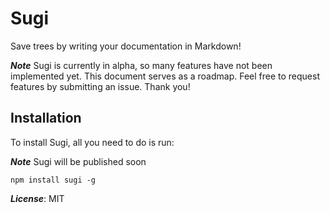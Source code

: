 # Sugi
Save trees by writing your documentation in Markdown!

***Note***
Sugi is currently in alpha, so many features have not been implemented yet. This
document serves as a roadmap. Feel free to request features by submitting an issue.
Thank you!

## Installation
To install Sugi, all you need to do is run:

***Note***
Sugi will be published soon

    npm install sugi -g

***License***: MIT
